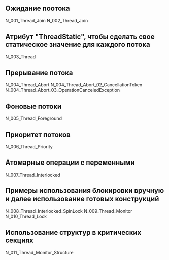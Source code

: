 ## Ожидание поотока

N_001_Thread_Join
N_002_Thread_Join

## Атрибут "ThreadStatic", чтобы сделать свое статическое значение для каждого потока

N_003_Thread

## Прерывание потока

N_004_Thread_Abort
N_004_Thread_Abort_02_CancellationToken
N_004_Thread_Abort_03_OperationCanceledException

## Фоновые потоки

N_005_Thread_Foreground

## Приоритет потоков

N_006_Thread_Priority

## Атомарные операции с переменными

N_007_Thread_Interlocked

## Примеры использования блокировки вручную и далее использование готовых конструкций

N_008_Thread_Interlocked_SpinLock
N_009_Thread_Monitor
N_010_Thread_Lock

## Использование структур в критических секциях

N_011_Thread_Monitor_Structure